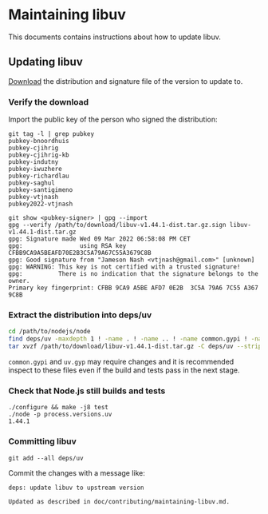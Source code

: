 # Maintaining libuv

This documents contains instructions about how to update libuv.

## Updating libuv

[Download](https://github.com/libuv/libuv/releases) the distribution and
signature file of the version to update to.

### Verify the download

Import the public key of the person who signed the distribution:

```console
git tag -l | grep pubkey
pubkey-bnoordhuis
pubkey-cjihrig
pubkey-cjihrig-kb
pubkey-indutny
pubkey-iwuzhere
pubkey-richardlau
pubkey-saghul
pubkey-santigimeno
pubkey-vtjnash
pubkey2022-vtjnash

git show <pubkey-signer> | gpg --import
gpg --verify /path/to/download/libuv-v1.44.1-dist.tar.gz.sign libuv-v1.44.1-dist.tar.gz
gpg: Signature made Wed 09 Mar 2022 06:58:08 PM CET
gpg:                using RSA key CFBB9CA9A5BEAFD70E2B3C5A79A67C55A3679C8B
gpg: Good signature from "Jameson Nash <vtjnash@gmail.com>" [unknown]
gpg: WARNING: This key is not certified with a trusted signature!
gpg:          There is no indication that the signature belongs to the owner.
Primary key fingerprint: CFBB 9CA9 A5BE AFD7 0E2B  3C5A 79A6 7C55 A367 9C8B
```

### Extract the distribution into deps/uv

```bash
cd /path/to/nodejs/node
find deps/uv -maxdepth 1 ! -name . ! -name .. ! -name common.gypi ! -name uv.gyp | xargs rm -rf {}
tar xvzf /path/to/download/libuv-v1.44.1-dist.tar.gz -C deps/uv --strip 1
```
`common.gypi` and `uv.gyp` may require changes and it is recommended inspect to
these files even if the build and tests pass in the next stage.

### Check that Node.js still builds and tests

```console
./configure && make -j8 test
./node -p process.versions.uv
1.44.1
```

### Committing libuv

```console
git add --all deps/uv
```

Commit the changes with a message like:

```text
deps: update libuv to upstream version

Updated as described in doc/contributing/maintaining-libuv.md.
```
